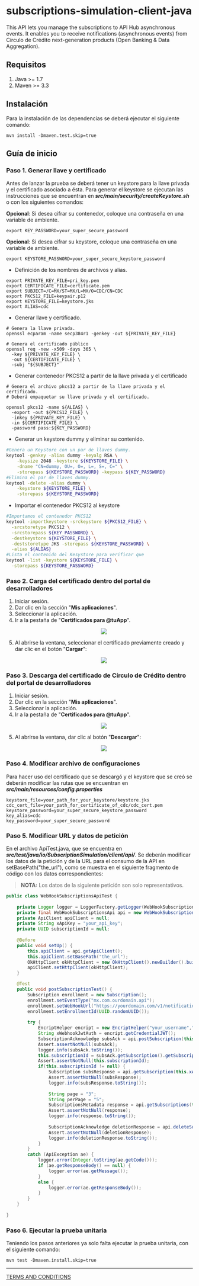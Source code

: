 # subscriptions-simulation-client-java

This API lets you manage the subscriptions to API Hub asynchronous events. It enables you to receive notifications (asynchronous events) from Círculo de Crédito next-generation products (Open Banking &amp; Data Aggregation).

## Requisitos

1. Java >= 1.7
2. Maven >= 3.3
## Instalación

Para la instalación de las dependencias se deberá ejecutar el siguiente comando:
```shell
mvn install -Dmaven.test.skip=true
```
## Guía de inicio

### Paso 1. Generar llave y certificado

Antes de lanzar la prueba se deberá tener un keystore para la llave privada y el certificado asociado a ésta.
Para generar el keystore se ejecutan las instrucciones que se encuentran en ***src/main/security/createKeystore.sh*** o con los siguientes comandos:

**Opcional**: Si desea cifrar su contenedor, coloque una contraseña en una variable de ambiente.

```shell
export KEY_PASSWORD=your_super_secure_password
```

**Opcional**: Si desea cifrar su keystore, coloque una contraseña en una variable de ambiente.

```shell
export KEYSTORE_PASSWORD=your_super_secure_keystore_password
```

- Definición de los nombres de archivos y alias.

```shell
export PRIVATE_KEY_FILE=pri_key.pem
export CERTIFICATE_FILE=certificate.pem
export SUBJECT=/C=MX/ST=MX/L=MX/O=CDC/CN=CDC
export PKCS12_FILE=keypair.p12
export KEYSTORE_FILE=keystore.jks
export ALIAS=cdc
```
- Generar llave y certificado.

```shell
# Genera la llave privada.
openssl ecparam -name secp384r1 -genkey -out ${PRIVATE_KEY_FILE}

# Genera el certificado público
openssl req -new -x509 -days 365 \
  -key ${PRIVATE_KEY_FILE} \
  -out ${CERTIFICATE_FILE} \
  -subj "${SUBJECT}"

```

- Generar contenedor PKCS12 a partir de la llave privada y el certificado

```shell
# Genera el archivo pkcs12 a partir de la llave privada y el certificado.
# Deberá empaquetar su llave privada y el certificado.

openssl pkcs12 -name ${ALIAS} \
  -export -out ${PKCS12_FILE} \
  -inkey ${PRIVATE_KEY_FILE} \
  -in ${CERTIFICATE_FILE} \
  -password pass:${KEY_PASSWORD}

```

- Generar un keystore dummy y eliminar su contenido.

```sh
#Genera un Keystore con un par de llaves dummy.
keytool -genkey -alias dummy -keyalg RSA \
    -keysize 2048 -keystore ${KEYSTORE_FILE} \
    -dname "CN=dummy, OU=, O=, L=, S=, C=" \
    -storepass ${KEYSTORE_PASSWORD} -keypass ${KEY_PASSWORD}
#Elimina el par de llaves dummy.
keytool -delete -alias dummy \
    -keystore ${KEYSTORE_FILE} \
    -storepass ${KEYSTORE_PASSWORD}
```

- Importar el contenedor PKCS12 al keystore

```sh
#Importamos el contenedor PKCS12
keytool -importkeystore -srckeystore ${PKCS12_FILE} \
  -srcstoretype PKCS12 \
  -srcstorepass ${KEY_PASSWORD} \
  -destkeystore ${KEYSTORE_FILE} \
  -deststoretype JKS -storepass ${KEYSTORE_PASSWORD} \
  -alias ${ALIAS}
#Lista el contenido del Kesystore para verificar que
keytool -list -keystore ${KEYSTORE_FILE} \
  -storepass ${KEYSTORE_PASSWORD}
```

### Paso 2. Carga del certificado dentro del portal de desarrolladores

 1. Iniciar sesión.
 2. Dar clic en la sección "**Mis aplicaciones**".
 3. Seleccionar la aplicación.
 4. Ir a la pestaña de "**Certificados para @tuApp**".
    <p align="center">
      <img src="https://github.com/APIHub-CdC/imagenes-cdc/blob/master/applications.png">
    </p>
 5. Al abrirse la ventana, seleccionar el certificado previamente creado y dar clic en el botón "**Cargar**":
    <p align="center">
      <img src="https://github.com/APIHub-CdC/imagenes-cdc/blob/master/upload_cert.png">
    </p>

### Paso 3. Descarga del certificado de Círculo de Crédito dentro del portal de desarrolladores

 1. Iniciar sesión.
 2. Dar clic en la sección "**Mis aplicaciones**".
 3. Seleccionar la aplicación.
 4. Ir a la pestaña de "**Certificados para @tuApp**".
    <p align="center">
        <img src="https://github.com/APIHub-CdC/imagenes-cdc/blob/master/applications.png">
    </p>
 5. Al abrirse la ventana, dar clic al botón "**Descargar**":
    <p align="center">
        <img src="https://github.com/APIHub-CdC/imagenes-cdc/blob/master/download_cert.png">
    </p>

### Paso 4. Modificar archivo de configuraciones

Para hacer uso del certificado que se descargó y el keystore que se creó se deberán modificar las rutas que se encuentran en ***src/main/resources/config.properties***
```properties
keystore_file=your_path_for_your_keystore/keystore.jks
cdc_cert_file=your_path_for_certificate_of_cdc/cdc_cert.pem
keystore_password=your_super_secure_keystore_password
key_alias=cdc
key_password=your_super_secure_password
```
### Paso 5. Modificar URL y datos de petición

En el archivo ApiTest.java, que se encuentra en ***src/test/java/io/SubscriptionSimulation/client/api/***. Se deberán modificar los datos de la petición y de la URL para el consumo de la API en setBasePath("the_url"), como se muestra en el siguiente fragmento de código con los datos correspondientes:

> **NOTA:** Los datos de la siguiente petición son solo representativos.

```java
public class WebHookSubscriptionsApiTest {
    
	private Logger logger = LoggerFactory.getLogger(WebHookSubscriptionsApiTest.class.getName());
    private final WebHookSubscriptionsApi api = new WebHookSubscriptionsApi();
    private ApiClient apiClient = null;
    private String xApiKey = "your_api_key";
    private UUID subscriptionId = null;
    
    @Before
    public void setUp() {
    	this.apiClient = api.getApiClient();
    	this.apiClient.setBasePath("the_url");
    	OkHttpClient okHttpClient = new OkHttpClient().newBuilder().build();
    	apiClient.setHttpClient(okHttpClient);
    }

	@Test
    public void postSubscriptionTest() {
        Subscription enrollment = new Subscription();
        enrollment.setEventType("mx.com.ourdomain.api");
        enrollment.setWebHookUrl("https://yourdomain.com/v1/notifications");
        enrollment.setEnrollmentId(UUID.randomUUID());
        
        try {
        	EncriptHelper encript = new EncriptHelper("your_username","your_password");
            String xWebhookJwtAuth = encript.getCredentialJWT();
        	SubscriptionAcknowledge subsAck = api.postSubscription(this.xApiKey, enrollment, xWebhookJwtAuth);
        	Assert.assertNotNull(subsAck);
            logger.info(subsAck.toString());
            this.subscriptionId = subsAck.getSubscription().getSubscriptionId();
            Assert.assertNotNull(this.subscriptionId);
            if(this.subscriptionId != null) {
            	Subscription subsResponse = api.getSubscription(this.xApiKey, this.subscriptionId.toString());
            	Assert.assertNotNull(subsResponse);
                logger.info(subsResponse.toString());
                
                String page = "3";
                String perPage = "5";
                SubscriptionsMetadata response = api.getSubscriptions(this.xApiKey, page, perPage);
                Assert.assertNotNull(response);
                logger.info(response.toString());
                
                SubscriptionAcknowledge deletionResponse = api.deleteSubscription(this.xApiKey, this.subscriptionId.toString());
            	Assert.assertNotNull(deletionResponse);
                logger.info(deletionResponse.toString());
            }
        }
        catch (ApiException ae) {
        	logger.error(Integer.toString(ae.getCode()));
        	if (ae.getResponseBody() == null) {
        		logger.error(ae.getMessage());
        	}
        	else {
        		logger.error(ae.getResponseBody());
        	}
        }
    }
    
}

```
### Paso 6. Ejecutar la prueba unitaria

Teniendo los pasos anteriores ya solo falta ejecutar la prueba unitaria, con el siguiente comando:
```shell
mvn test -Dmaven.install.skip=true
```


---
[TERMS AND CONDITIONS](https://github.com/APIHub-CdC/licencias-cdc)